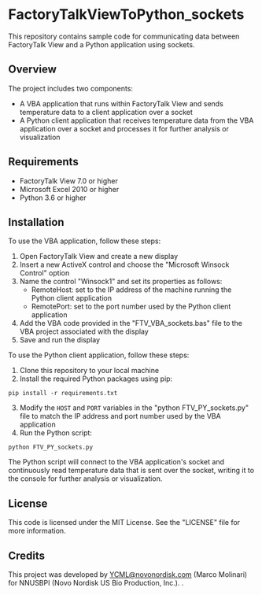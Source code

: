 # FactoryTalkViewToPython_sockets

This repository contains sample code for communicating data between FactoryTalk View and a Python application using sockets.

## Overview

The project includes two components:

- A VBA application that runs within FactoryTalk View and sends temperature data to a client application over a socket
- A Python client application that receives temperature data from the VBA application over a socket and processes it for further analysis or visualization

## Requirements

- FactoryTalk View 7.0 or higher
- Microsoft Excel 2010 or higher
- Python 3.6 or higher

## Installation

To use the VBA application, follow these steps:

1. Open FactoryTalk View and create a new display
2. Insert a new ActiveX control and choose the "Microsoft Winsock Control" option
3. Name the control "Winsock1" and set its properties as follows:
   - RemoteHost: set to the IP address of the machine running the Python client application
   - RemotePort: set to the port number used by the Python client application
4. Add the VBA code provided in the "FTV_VBA_sockets.bas" file to the VBA project associated with the display
5. Save and run the display

To use the Python client application, follow these steps:

1. Clone this repository to your local machine
2. Install the required Python packages using pip:
```
pip install -r requirements.txt
```

3. Modify the `HOST` and `PORT` variables in the "python FTV_PY_sockets.py" file to match the IP address and port number used by the VBA application
4. Run the Python script:
```
python FTV_PY_sockets.py
```


The Python script will connect to the VBA application's socket and continuously read temperature data that is sent over the socket, writing it to the console for further analysis or visualization.

## License

This code is licensed under the MIT License. See the "LICENSE" file for more information.

## Credits

This project was developed by YCML@novonordisk.com (Marco Molinari) for NNUSBPI (Novo Nordisk US Bio Production, Inc.).
.

